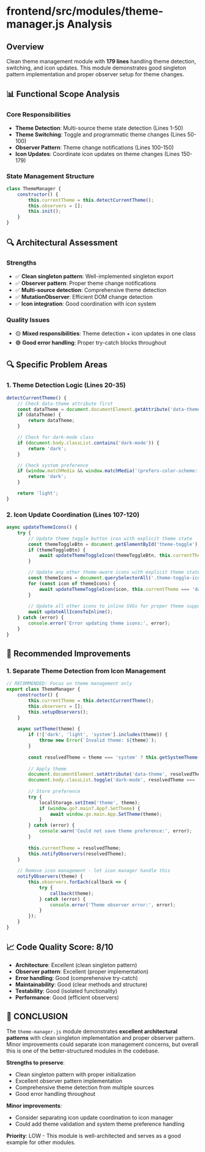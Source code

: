 # frontend/src/modules/theme-manager.js Analysis

## Overview
Clean theme management module with **179 lines** handling theme detection, switching, and icon updates. This module demonstrates good singleton pattern implementation and proper observer setup for theme changes.

## 📊 Functional Scope Analysis

### **Core Responsibilities**
- **Theme Detection**: Multi-source theme state detection (Lines 1-50)
- **Theme Switching**: Toggle and programmatic theme changes (Lines 50-100)
- **Observer Pattern**: Theme change notifications (Lines 100-150)
- **Icon Updates**: Coordinate icon updates on theme changes (Lines 150-179)

### **State Management Structure**
```js
class ThemeManager {
    constructor() {
        this.currentTheme = this.detectCurrentTheme();
        this.observers = [];
        this.init();
    }
}
```

## 🔍 Architectural Assessment

### **Strengths**
- ✅ **Clean singleton pattern**: Well-implemented singleton export
- ✅ **Observer pattern**: Proper theme change notifications
- ✅ **Multi-source detection**: Comprehensive theme detection
- ✅ **MutationObserver**: Efficient DOM change detection
- ✅ **Icon integration**: Good coordination with icon system

### **Quality Issues**
- 🟡 **Mixed responsibilities**: Theme detection + icon updates in one class
- 🟢 **Good error handling**: Proper try-catch blocks throughout

## 🔍 Specific Problem Areas

### 1. **Theme Detection Logic (Lines 20-35)**
```js
detectCurrentTheme() {
    // Check data-theme attribute first
    const dataTheme = document.documentElement.getAttribute('data-theme');
    if (dataTheme) {
        return dataTheme;
    }

    // Check for dark-mode class
    if (document.body.classList.contains('dark-mode')) {
        return 'dark';
    }

    // Check system preference
    if (window.matchMedia && window.matchMedia('(prefers-color-scheme: dark)').matches) {
        return 'dark';
    }

    return 'light';
}
```

### 2. **Icon Update Coordination (Lines 107-120)**
```js
async updateThemeIcons() {
    try {
        // Update theme toggle button icon with explicit theme state
        const themeToggleBtn = document.getElementById('theme-toggle');
        if (themeToggleBtn) {
            await updateThemeToggleIcon(themeToggleBtn, this.currentTheme === 'dark');
        }

        // Update any other theme-aware icons with explicit theme state
        const themeIcons = document.querySelectorAll('.theme-toggle-icon');
        for (const icon of themeIcons) {
            await updateThemeToggleIcon(icon, this.currentTheme === 'dark');
        }
        
        // Update all other icons to inline SVGs for proper theme support
        await updateAllIconsToInline();
    } catch (error) {
        console.error('Error updating theme icons:', error);
    }
}
```

## 🔧 Recommended Improvements

### 1. **Separate Theme Detection from Icon Management**
```js
// RECOMMENDED: Focus on theme management only
export class ThemeManager {
    constructor() {
        this.currentTheme = this.detectCurrentTheme();
        this.observers = [];
        this.setupObservers();
    }
    
    async setTheme(theme) {
        if (!['dark', 'light', 'system'].includes(theme)) {
            throw new Error(`Invalid theme: ${theme}`);
        }
        
        const resolvedTheme = theme === 'system' ? this.getSystemTheme() : theme;
        
        // Apply theme
        document.documentElement.setAttribute('data-theme', resolvedTheme);
        document.body.classList.toggle('dark-mode', resolvedTheme === 'dark');
        
        // Store preference
        try {
            localStorage.setItem('theme', theme);
            if (window.go?.main?.App?.SetTheme) {
                await window.go.main.App.SetTheme(theme);
            }
        } catch (error) {
            console.warn('Could not save theme preference:', error);
        }
        
        this.currentTheme = resolvedTheme;
        this.notifyObservers(resolvedTheme);
    }
    
    // Remove icon management - let icon manager handle this
    notifyObservers(theme) {
        this.observers.forEach(callback => {
            try {
                callback(theme);
            } catch (error) {
                console.error('Theme observer error:', error);
            }
        });
    }
}
```

## 📈 Code Quality Score: 8/10
- **Architecture**: Excellent (clean singleton pattern)
- **Observer pattern**: Excellent (proper implementation)
- **Error handling**: Good (comprehensive try-catch)
- **Maintainability**: Good (clear methods and structure)
- **Testability**: Good (isolated functionality)
- **Performance**: Good (efficient observers)

## 🎯 CONCLUSION

The `theme-manager.js` module demonstrates **excellent architectural patterns** with clean singleton implementation and proper observer pattern. Minor improvements could separate icon management concerns, but overall this is one of the better-structured modules in the codebase.

**Strengths to preserve**:
- Clean singleton pattern with proper initialization
- Excellent observer pattern implementation
- Comprehensive theme detection from multiple sources
- Good error handling throughout

**Minor improvements**:
- Consider separating icon update coordination to icon manager
- Could add theme validation and system theme preference handling

**Priority**: LOW - This module is well-architected and serves as a good example for other modules. 